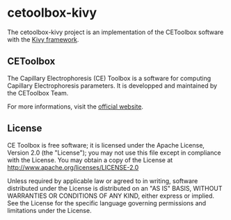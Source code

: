 # cetoolbox-kivy

The cetoolbox-kivy project is an implementation of the CEToolbox software with the [Kivy framework](https://kivy.org/).

## CEToolbox
The Capillary Electrophoresis (CE) Toolbox is a software for computing Capillary Electrophoresis parameters. It is developped and maintained by the CEToolbox Team.

For more informations, visit the [official website](http://cetoolbox.github.io).

## License
CE Toolbox is free software; it is licensed under the Apache License,
Version 2.0 (the "License"); you may not use this file except in
compliance with the License. You may obtain a copy of the License at
http://www.apache.org/licenses/LICENSE-2.0

Unless required by applicable law or agreed to in writing, software
distributed under the License is distributed on an "AS IS" BASIS,
WITHOUT WARRANTIES OR CONDITIONS OF ANY KIND, either express or implied.
See the License for the specific language governing permissions and
limitations under the License.
